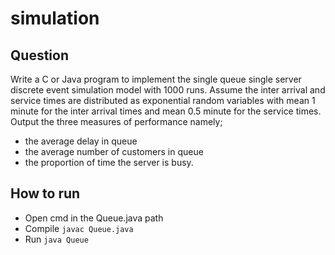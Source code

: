 # simulation

## Question
Write a C or Java program to implement the single queue single server discrete event
simulation model with 1000 runs. Assume the inter arrival and service times are
distributed as exponential random variables with mean 1 minute for the inter arrival
times and mean 0.5 minute for the service times. Output the three measures of
performance namely; 
- the average delay in queue
- the average number of customers in queue
- the proportion of time the server is busy.


## How to run
- Open cmd in the Queue.java path
- Compile ```javac Queue.java```
- Run ```java Queue```
